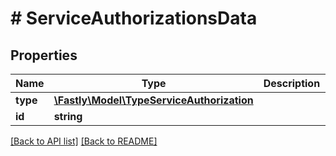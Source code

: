 # # ServiceAuthorizationsData

## Properties

Name | Type | Description | Notes
------------ | ------------- | ------------- | -------------
**type** | [**\Fastly\Model\TypeServiceAuthorization**](TypeServiceAuthorization.md) |  | [optional] 
**id** | **string** |  | [optional] 


[[Back to API list]](../../README.md#endpoints) [[Back to README]](../../README.md)
